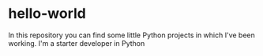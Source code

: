 # hello-world
In this repository you can find some little Python projects in which I've been working. I'm a starter developer in Python
